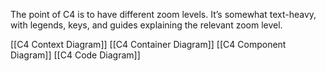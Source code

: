 The point of C4 is to have different zoom levels. It’s somewhat text-heavy, with legends, keys, and guides explaining the relevant zoom level.

[[C4 Context Diagram]]
[[C4 Container Diagram]]
[[C4 Component Diagram]]
[[C4 Code Diagram]]